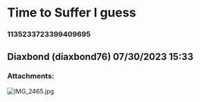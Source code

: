 # Time to Suffer I guess
### 1135233723399409695
## Diaxbond (diaxbond76) 07/30/2023 15:33 

> 
### Attachments: 
![IMG_2465.jpg](https://yuzudiscordbackup.s3.us-west-2.amazonaws.com/files-media/1135233723399409695_IMG_2465.jpg)

